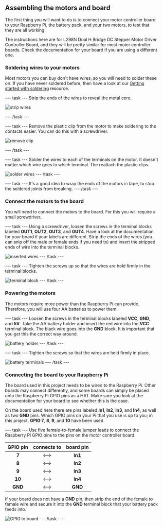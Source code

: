 ## Assembling the motors and board

The first thing you will want to do is to connect your motor controller board to your Raspberry Pi, the battery pack, and your two motors, to test that they are all working.

The instructions here are for L298N Dual H Bridge DC Stepper Motor Driver Controller Board, and they will be pretty similar for most motor controller boards. Check the documentation for your board if you are using a different one.

### Soldering wires to your motors

Most motors you can buy don't have wires, so you will need to solder these on. If you have never soldered before, then have a look at our [Getting started with soldering](https://projects.raspberrypi.org/en/projects/getting-started-with-soldering) resource.

--- task ---
Strip the ends of the wires to reveal the metal core.

![strip wires](images/strip-wire.jpg)
	
--- /task ---

--- task ---
Remove the plastic clip from the motor to make soldering to the contacts easier. You can do this with a screwdriver.

![remove clip](images/motor-remove-clip.jpg)

--- /task ---

--- task ---
Solder the wires to each of the terminals on the motor. It doesn't matter which wire goes to which terminal. The reattach the plastic clips.

![solder wires](images/solder-motor.gif)
--- /task ---

--- task ---
It's a good idea to wrap the ends of the motors in tape, to stop the soldered joints from breaking.
--- /task ---

### Connect the motors to the board

You will need to connect the motors to the board. For this you will require a small screwdriver.

--- task ---
Using a screwdriver, loosen the screws in the terminal blocks labeled **OUT1**, **OUT2**, **OUT3**, and **OUT4**. Have a look at the documentation for your board if your labels are different. Strip the ends of the wires (you can snip off the male or female ends if you need to) and insert the stripped ends of wire into the terminal blocks.

![inserted wires](images/wires-in-board.jpg)
--- /task ---

--- task ---
Tighten the screws up so that the wires are held firmly in the terminal blocks.

![terminal block](images/wire-in-block.jpg)
--- /task ---

### Powering the motors

The motors require more power than the Raspberry Pi can provide. Therefore, you will use four AA batteries to power them.

--- task ---
Loosen the screws in the terminal blocks labeled **VCC**, **GND**, and **5V**. Take the AA battery holder and insert the red wire into the **VCC** terminal block. The black wire goes into the **GND** block. It is important that you get this the correct way around.

![battery holder](images/battery-holder.jpg)
--- /task ---

--- task ---
Tighten the screws so that the wires are held firmly in place.

![battery terminals](images/battery-terminals.jpg)
--- /task ---

### Connecting the board to your Raspberry Pi

The board used in this project needs to be wired to the Raspberry Pi. Other boards may connect differently, and some boards can simply be placed onto the Raspberry Pi GPIO pins as a HAT. Make sure you look at the documentation for your board to see whether this is the case.

On the board used here there are pins labeled **In1**, **In2**, **In3**, and **In4**, as well as two **GND** pins. Which GPIO pins on your Pi that you use is up to you; in this project, **GPIO 7**, **8**, **9**, and **10** have been used.

--- task ---
Use five female-to-female jumper leads to connect the Raspberry Pi GPIO pins to the pins on the motor controller board.

|GPIO pin|connects to|board pin|
|:------:|:---:|:-------:|
|**7**|<-->|**In1**|
|**8**|<-->|**In2**|
|**9**|<-->|**In3**|
|**10**|<-->|**In4**|
|**GND**|<-->|**GND**|

If your board does not have a **GND** pin, then strip the end of the female to female wire and secure it into the **GND** terminal block that your battery pack feeds into.

![GPIO to board](images/gpio-board.jpg)
--- /task ---

